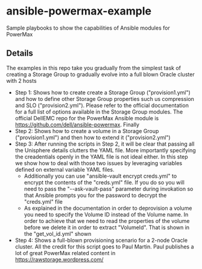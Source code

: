 # ansible-powermax-example
Sample playbooks to show the capabilities of Ansible modules for PowerMax
## Details
The examples in this repo take you gradually from the simplest task of creating a Storage Group to gradually evolve into a full blown Oracle cluster with 2 hosts
 - Step 1: Shows how to create create a Storage Group ("provision1.yml") and how to define other Storage Group properties such us compression and SLO ("provision2.yml"). Please refer to the official documentation for a full list of options available in the Storage Group modules. The official DellEMC repo for the PowerMax Ansible module is https://github.com/dell/ansible-powermax. Finally 
 - Step 2: Shows how to create a volume in a Storage Group ("provision1.yml") and then how to extend it ("provision2.yml")
 - Step 3: After running the scripts in Step 2, it will be clear that passing all the Unisphere details clutters the YAML file. More importantly specifying the creadentials openly in the YAML file is not ideal either. In this step we show how to deal with those two issues by leveraging variables defined on external variable YAML files.
    + Additionally you can use "ansible-vault encrypt creds.yml" to encrypt the contents of the "creds.yml" file. If you do so you will need to pass the "--ask-vault-pass" parameter during invokation so that Ansible prompts you for the password to decrypt the "creds.yml" file
    + As explained in the documentation in order to deprovision a volume you need to specify the Volume ID instead of the Volume name. In order to achieve that we need to read the properties of the volume before we delete it in order to extract "VolumeId". That is shown in the "get_vol_id.yml" shown
 - Step 4: Shows a full-blown provisioning scenario for a 2-node Oracle cluster. All the credit for this script goes to Paul Martin. Paul publishes a lot of great PowerMax related content in https://rawstorage.wordpress.com/ 
